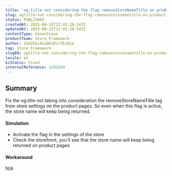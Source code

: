 ```yaml
---
title: 'og:title not considering the flag removeStoreNameTitle on product pages'
slug: ogtitle-not-considering-the-flag-removestorenametitle-on-product-pages
status: PUBLISHED
createdAt: 2025-08-15T12:45:28.543Z
updatedAt: 2025-08-15T12:45:28.543Z
contentType: knownIssue
productTeam: Store Framework
author: 2mXZkbi0oi061KicTExNjo
tag: Store Framework
slugEN: ogtitle-not-considering-the-flag-removestorenametitle-on-product-pages
locale: en
kiStatus: Fixed
internalReference: 1242243
---
```


## Summary


Fix the og:title not taking into consideration the removeStoreNameTitle tag from store settings on the product pages. So even when this flag is active, the store name will keep being returned.


#### Simulation



- Activate the flag in the settings of the store
- Check the storefront, you'll see that the store name will keep being returned on product pages


#### Workaround


N/A




